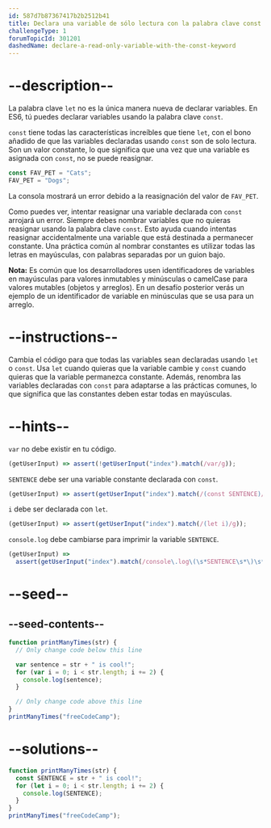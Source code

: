 ```yaml
---
id: 587d7b87367417b2b2512b41
title: Declara una variable de sólo lectura con la palabra clave const
challengeType: 1
forumTopicId: 301201
dashedName: declare-a-read-only-variable-with-the-const-keyword
---
```


# --description--

La palabra clave `let` no es la única manera nueva de declarar variables. En ES6, tú puedes declarar variables usando la palabra clave `const`.

`const` tiene todas las características increíbles que tiene `let`, con el bono añadido de que las variables declaradas usando `const` son de solo lectura. Son un valor constante, lo que significa que una vez que una variable es asignada con `const`, no se puede reasignar.

```js
const FAV_PET = "Cats";
FAV_PET = "Dogs";
```

La consola mostrará un error debido a la reasignación del valor de `FAV_PET`.

Como puedes ver, intentar reasignar una variable declarada con `const` arrojará un error. Siempre debes nombrar variables que no quieras reasignar usando la palabra clave `const`. Esto ayuda cuando intentas reasignar accidentalmente una variable que está destinada a permanecer constante. Una práctica común al nombrar constantes es utilizar todas las letras en mayúsculas, con palabras separadas por un guion bajo.

**Nota:** Es común que los desarrolladores usen identificadores de variables en mayúsculas para valores inmutables y minúsculas o camelCase para valores mutables (objetos y arreglos). En un desafío posterior verás un ejemplo de un identificador de variable en minúsculas que se usa para un arreglo.

# --instructions--

Cambia el código para que todas las variables sean declaradas usando `let` o `const`. Usa `let` cuando quieras que la variable cambie y `const` cuando quieras que la variable permanezca constante. Además, renombra las variables declaradas con `const` para adaptarse a las prácticas comunes, lo que significa que las constantes deben estar todas en mayúsculas.

# --hints--

`var` no debe existir en tu código.

```js
(getUserInput) => assert(!getUserInput("index").match(/var/g));
```

`SENTENCE` debe ser una variable constante declarada con `const`.

```js
(getUserInput) => assert(getUserInput("index").match(/(const SENTENCE)/g));
```

`i` debe ser declarada con `let`.

```js
(getUserInput) => assert(getUserInput("index").match(/(let i)/g));
```

`console.log` debe cambiarse para imprimir la variable `SENTENCE`.

```js
(getUserInput) =>
  assert(getUserInput("index").match(/console\.log\(\s*SENTENCE\s*\)\s*;?/g));
```

# --seed--

## --seed-contents--

```js
function printManyTimes(str) {
  // Only change code below this line

  var sentence = str + " is cool!";
  for (var i = 0; i < str.length; i += 2) {
    console.log(sentence);
  }

  // Only change code above this line
}
printManyTimes("freeCodeCamp");
```

# --solutions--

```js
function printManyTimes(str) {
  const SENTENCE = str + " is cool!";
  for (let i = 0; i < str.length; i += 2) {
    console.log(SENTENCE);
  }
}
printManyTimes("freeCodeCamp");
```

